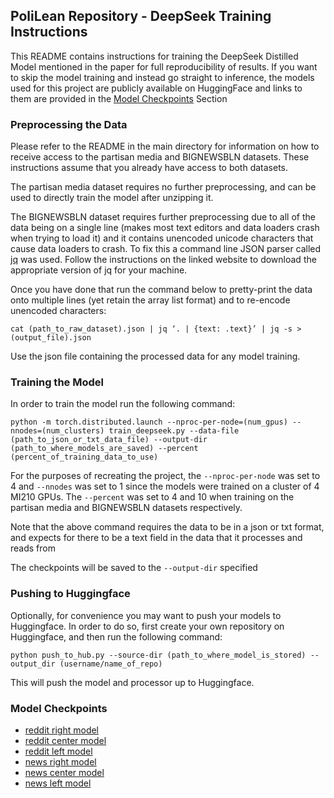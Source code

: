 ## PoliLean Repository - DeepSeek Training Instructions

This README contains instructions for training the DeepSeek Distilled Model mentioned in the paper for full reproducibility of results. If you want to skip the model training and instead go straight to inference, the models used for this project are publicly available on HuggingFace and links to them are provided in the [Model Checkpoints](#model-checkpoints) Section

### Preprocessing the Data
Please refer to the README in the main directory for information on how to receive access to the partisan media and BIGNEWSBLN datasets. These instructions assume that you already have access to both datasets.

The partisan media dataset requires no further preprocessing, and can be used to directly train the model after unzipping it.

The BIGNEWSBLN dataset requires further preprocessing due to all of the data being on a single line (makes most text editors and data loaders crash when trying to load it) and it contains unencoded unicode characters that cause data loaders to crash. To fix this a command line JSON parser called [jq](https://jqlang.org/) was used. Follow the instructions on the linked website to download the appropriate version of jq for your machine.

Once you have done that run the command below to pretty-print the data onto multiple lines (yet retain the array list format) and to re-encode unencoded characters:
```
cat (path_to_raw_dataset).json | jq ‘. | {text: .text}’ | jq -s > (output_file).json
```

Use the json file containing the processed data for any model training.

### Training the Model
In order to train the model run the following command:
```
python -m torch.distributed.launch --nproc-per-node=(num_gpus) --nnodes=(num_clusters) train_deepseek.py --data-file (path_to_json_or_txt_data_file) --output-dir (path_to_where_models_are_saved) --percent (percent_of_training_data_to_use)
```

For the purposes of recreating the project, the `--nproc-per-node` was set to 4 and `--nnodes` was set to 1 since the models were trained on a cluster of 4 MI210 GPUs. The `--percent` was set to 4 and 10 when training on the partisan media and BIGNEWSBLN datasets respectively.

Note that the above command requires the data to be in a json or txt format, and expects for there to be a text field in the data that it processes and reads from

The checkpoints will be saved to the `--output-dir` specified

### Pushing to Huggingface
Optionally, for convenience you may want to push your models to Huggingface. In order to do so, first create your own repository on Huggingface, and then run the following command:
```
python push_to_hub.py --source-dir (path_to_where_model_is_stored) --output_dir (username/name_of_repo)
``` 
This will push the model and processor up to Huggingface.

### Model Checkpoints
- [reddit right model](https://huggingface.co/vsingh1221/deepseek_1.5_reddit_right)
- [reddit center model](https://huggingface.co/vsingh1221/deepseek_1.5_reddit_center)
- [reddit left model](https://huggingface.co/vsingh1221/deepseek_1.5_reddit_left)
- [news right model](https://huggingface.co/vsingh1221/politics_right_deepseek)
- [news center model](https://huggingface.co/vsingh1221/politics_center_deepseek)
- [news left model](https://huggingface.co/vsingh1221/politics_left_deepseek)

